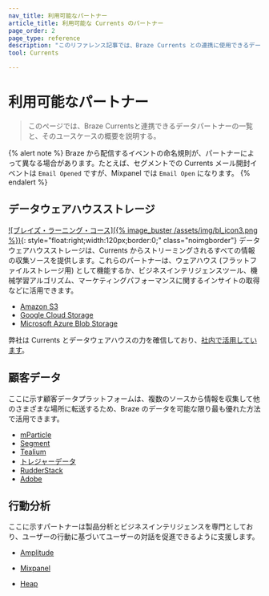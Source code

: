 ```yaml
---
nav_title: 利用可能なパートナー
article_title: 利用可能な Currents のパートナー
page_order: 2
page_type: reference
description: "このリファレンス記事では、Braze Currents との連携に使用できるデータパートナーとそのユースケースについて概説します。"
tool: Currents

---
```


# 利用可能なパートナー

> このページでは、Braze Currentsと連携できるデータパートナーの一覧と、そのユースケースの概要を説明する。 

{% alert note %}
Braze から配信するイベントの命名規則が、パートナーによって異なる場合があります。たとえば、セグメントでの Currents メール開封イベントは `Email Opened` ですが、Mixpanel では `Email Open` になります。
{% endalert %}

## データウェアハウスストレージ
[![ブレイズ・ラーニング・コース]({% image_buster /assets/img/bl_icon3.png %})](https://learning.braze.com/introduction-to-data-warehouses){: style="float:right;width:120px;border:0;" class="noimgborder"}
データウェアハウスストレージは、Currents からストリーミングされるすべての情報の収集ソースを提供します。これらのパートナーは、ウェアハウス (フラットファイルストレージ用) として機能するか、ビジネスインテリジェンスツール、機械学習アルゴリズム、マーケティングパフォーマンスに関するインサイトの取得などに活用できます。

* [Amazon S3][1]
* [Google Cloud Storage][2]
* [Microsoft Azure Blob Storage][3]

弊社は Currents とデータウェアハウスの力を確信しており、[社内で活用しています]({{site.baseurl}}/user_guide/data_and_analytics/braze_currents/how_braze_uses_currents/)。

## 顧客データ

ここに示す顧客データプラットフォームは、複数のソースから情報を収集して他のさまざまな場所に転送するため、Braze のデータを可能な限り最も優れた方法で活用できます。

* [mParticle][6]
* [Segment][7]
* [Tealium][8]
* [トレジャーデータ][10]
* [RudderStack][9]
* [Adobe][12]

## 行動分析

ここに示すパートナーは製品分析とビジネスインテリジェンスを専門としており、ユーザーの行動に基づいてユーザーの対話を促進できるように支援します。

* [Amplitude][4]

* [Mixpanel][5]

* [Heap][11]



[1]: {{site.baseurl}}/partners/data_and_infrastructure_agility/data_warehouses/amazon_s3/
[2]: {{site.baseurl}}/partners/data_and_infrastructure_agility/data_warehouses/google_cloud_storage_for_currents/
[3]: {{site.baseurl}}/partners/data_and_infrastructure_agility/data_warehouses/microsoft_azure_blob_storage_for_currents/
[4]: {{site.baseurl}}/partners/data_and_infrastructure_agility/analytics/amplitude/amplitude_for_currents/
[5]: {{site.baseurl}}/partners/insights/behavioral_analytics/mixpanel_for_currents/
[6]: {{site.baseurl}}/partners/data_and_infrastructure_agility/customer_data_platform/mParticle/mparticle_for_currents/
[7]: {{site.baseurl}}/partners/data_and_infrastructure_agility/customer_data_platform/segment/segment_for_currents/
[8]: {{site.baseurl}}/partners/data_and_infrastructure_agility/customer_data_platform/tealium/tealium_for_currents#tealium-for-currents
[9]: {{site.baseurl}}/partners/data_and_infrastructure_agility/customer_data_platform/rudderstack/rudderstack_for_currents/
[10]: {{site.baseurl}}/partners/data_and_infrastructure_agility/customer_data_platform/treasure_data/treasure_data_for_currents/
[11]: {{site.baseurl}}/partners/data_and_infrastructure_agility/cohort_import/heap/
[12]: {{site.baseurl}}/partners/data_and_infrastructure_agility/customer_data_platform/adobe/adobe_for_currents/